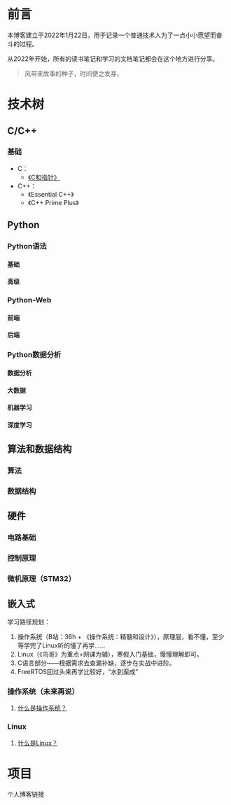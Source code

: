 # 前言

本博客建立于2022年1月22日，用于记录一个普通技术人为了一点小小愿望而奋斗的过程。

从2022年开始，所有的读书笔记和学习的文档笔记都会在这个地方进行分享。

> 风带来故事的种子，时间使之发芽。



# 技术树

## C/C++

### 基础
 * C：
   * [《C和指针》](books/PointersOnC.md)
 * C++：
   * 《Essential C++》
   * 《C++ Prime Plus》


## Python

### Python语法

#### 基础

#### 高级



### Python-Web

#### 前端

#### 后端

### Python数据分析

#### 数据分析

#### 大数据

#### 机器学习

#### 深度学习







## 算法和数据结构

### 算法

### 数据结构




## 硬件

### 电路基础

### 控制原理

### 微机原理（STM32）





## 嵌入式

  学习路径规划：
  1. 操作系统（B站：36h + 《操作系统：精髓和设计》），原理层，看不懂，至少等学完了Linux听的懂了再学……
  2. Linux（《鸟哥》为重点+网课为辅），寒假入门基础，慢慢理解即可。
  3. C语言部分——根据需求去查漏补缺，逐步在实战中进阶。
  4. FreeRTOS回过头来再学比较好，“水到渠成”

### 操作系统（未来再说）
1. [什么是操作系统？](books\操作系统\什么是操作系统？.md)


### Linux
1. [什么是Linux？](books\Linux\Linux基础介绍.md)



# 项目

个人博客链接

